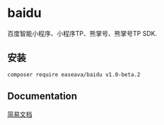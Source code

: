 # baidu
百度智能小程序、小程序TP、熊掌号、熊掌号TP SDK.

## 安装
```shell
composer require easeava/baidu v1.0-beta.2
```

## Documentation
[简易文档](https://easeava.gitbook.io/easebaidu)
